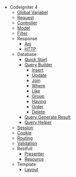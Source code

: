 - Codeigniter 4
  - [Global Variabel](global.md)
  - [Request](request.md)
  - [Controller](controller.md)
  - [Model](model.md)
  - [Filter](filter.md)
  - Response
    - [Api](response/api.md)
    - [HTTP](response/http.md)
  - Database
    - [Quick Start](query/quick_start.md)
    - [Query Builder](query/query_builder.md)
      - [Insert](query/insert.md)
      - [Update](query/update.md)
      - [Join](query/join.md)
      - [Where](query/where.md)
      - [Like](query/like.md)
      - [Group](query/group.md)
      - [Having](query/having.md)
      - [Order](query/order.md)
      - [Delete](query/delete.md)
    - [Query Generate Result](query/query_result.md)
    - [Query Helper](query/query_helper.md)
  - [Session](session.md)
  - [Cookie](cookie.md)
  - [Routing](routing.md)
  - [Validation](validation.md)
  - Restfull
    - [Presenter](restful/presenter.md)
    - [Resource](restful/resource.md)
  - Template
    - [Layout](template/layout.md)
